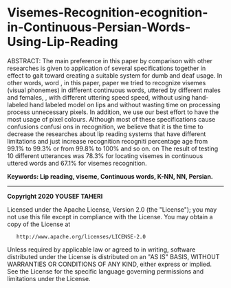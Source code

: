 # Visemes-Recognition-ecognition-in-Continuous-Persian-Words-Using-Lip-Reading

ABSTRACT:
The main preference in this paper by comparison with other
researches is given to application of several specifications
together in effect to gait toward creating a suitable system for
dumb and deaf usage. In other words,
word , in this paper,
paper we tried to
recognize visemes (visual phonemes) in different continuous
words, uttered by different males and females, , with different
uttering speed
speed, without using hand-labeled
hand labeled model on lips and
without wasting time on processing
process
unnecessary pixels. In
addition, we use our best effort to have the most usage of pixel
colours. Although most of these specifications cause confusions
confusi ons
in recognition, we believe that it is the time to decrease the
researches about lip reading systems that have different
limitations and just increase recognition
recogniti percentage
age from 99.1%
to 99.3% or from 99.8% to 100% and so on.
on The result of
testing 10 different utterances was 78.3% for locating visemes
in continuous uttered words and 67.1% for visemes recognition.

<B>  Keywords:
Lip reading, viseme, Continuous words, K-NN,
NN, Persian. </B>

_____________________________________________________________________

<B> Copyright 2020  YOUSEF TAHERI </B>

   Licensed under the Apache License, Version 2.0 (the "License");
   you may not use this file except in compliance with the License.
   You may obtain a copy of the License at

       http://www.apache.org/licenses/LICENSE-2.0

   Unless required by applicable law or agreed to in writing, software
   distributed under the License is distributed on an "AS IS" BASIS,
   WITHOUT WARRANTIES OR CONDITIONS OF ANY KIND, either express or implied.
   See the License for the specific language governing permissions and
   limitations under the License.
